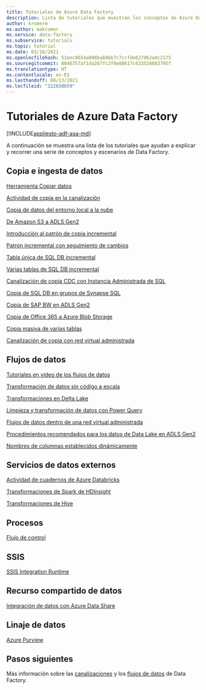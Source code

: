 ```yaml
---
title: Tutoriales de Azure Data Factory
description: Lista de tutoriales que muestran los conceptos de Azure Data Factory
author: kromerm
ms.author: makromer
ms.service: data-factory
ms.subservice: tutorials
ms.topic: tutorial
ms.date: 03/16/2021
ms.openlocfilehash: 51eec8654a098bab8bb7c7ccfde627d62a4c2175
ms.sourcegitcommit: 0046757af1da267fc2f0e88617c633524883795f
ms.translationtype: HT
ms.contentlocale: es-ES
ms.lasthandoff: 08/13/2021
ms.locfileid: "122638659"
---
```

# <a name="azure-data-factory-tutorials"></a>Tutoriales de Azure Data Factory

[!INCLUDE[appliesto-adf-asa-md](includes/appliesto-adf-asa-md.md)]

A continuación se muestra una lista de los tutoriales que ayudan a explicar y recorrer una serie de conceptos y escenarios de Data Factory.

## <a name="copy-and-ingest-data"></a>Copia e ingesta de datos

[Herramienta Copiar datos](tutorial-copy-data-tool.md)

[Actividad de copia en la canalización](tutorial-copy-data-portal.md)

[Copia de datos del entorno local a la nube](tutorial-hybrid-copy-data-tool.md)

[De Amazon S3 a ADLS Gen2](load-azure-data-lake-storage-gen2.md)

[Introducción al patrón de copia incremental](tutorial-incremental-copy-overview.md)

[Patrón incremental con seguimiento de cambios](tutorial-incremental-copy-change-tracking-feature-portal.md)

[Tabla única de SQL DB incremental](tutorial-incremental-copy-portal.md)

[Varias tablas de SQL DB incremental](tutorial-incremental-copy-multiple-tables-portal.md)

[Canalización de copia CDC con Instancia Administrada de SQL](tutorial-incremental-copy-change-data-capture-feature-portal.md)

[Copia de SQL DB en grupos de Synapse SQL](load-azure-sql-data-warehouse.md)

[Copia de SAP BW en ADLS Gen2](load-sap-bw-data.md)

[Copia de Office 365 a Azure Blob Storage](load-office-365-data.md)

[Copia masiva de varias tablas](tutorial-bulk-copy-portal.md)

[Canalización de copia con red virtual administrada](tutorial-copy-data-portal-private.md)

## <a name="data-flows"></a>Flujos de datos

[Tutoriales en vídeo de los flujos de datos](data-flow-tutorials.md)

[Transformación de datos sin código a escala](tutorial-data-flow.md)

[Transformaciones en Delta Lake](tutorial-data-flow-delta-lake.md)

[Limpieza y transformación de datos con Power Query](wrangling-tutorial.md)

[Flujos de datos dentro de una red virtual administrada](tutorial-data-flow-private.md)

[Procedimientos recomendados para los datos de Data Lake en ADLS Gen2](tutorial-data-flow-write-to-lake.md)

[Nombres de columnas establecidos dinámicamente](data-flow-tutorials.md)

## <a name="external-data-services"></a>Servicios de datos externos

[Actividad de cuadernos de Azure Databricks](transform-data-using-databricks-notebook.md)

[Transformaciones de Spark de HDInsight](tutorial-transform-data-spark-portal.md)

[Transformaciones de Hive](tutorial-transform-data-hive-virtual-network-portal.md)

## <a name="pipelines"></a>Procesos

[Flujo de control](tutorial-control-flow-portal.md)

## <a name="ssis"></a>SSIS

[SSIS Integration Runtime](tutorial-deploy-ssis-packages-azure.md)

## <a name="data-share"></a>Recurso compartido de datos

[Integración de datos con Azure Data Share](lab-data-flow-data-share.md)

## <a name="data-lineage"></a>Linaje de datos

[Azure Purview](turorial-push-lineage-to-purview.md)

## <a name="next-steps"></a>Pasos siguientes
Más información sobre las [canalizaciones](concepts-pipelines-activities.md) y los [flujos de datos](concepts-data-flow-overview.md) de Data Factory.

